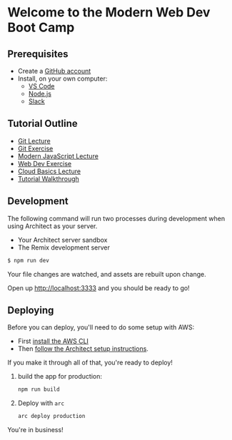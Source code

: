 # Welcome to the Modern Web Dev Boot Camp

## Prerequisites

- Create a [GitHub account](https://github.com)
- Install, on your own computer:
  - [VS Code](https://code.visualstudio.com/download)
  - [Node.js](https://nodejs.org/en/download)
  - [Slack](https://slack.com/downloads/)

## Tutorial Outline

- [Git Lecture](./syllabus/git-lecture.md)
- [Git Exercise](./syllabus/git-exercise.md)
- [Modern JavaScript Lecture](./syllabus/modern-javascript.md)
- [Web Dev Exercise](./syllabus/web-dev-exercise.md)
- [Cloud Basics Lecture](./syllabus/cloud-basics-lecture.md)
- [Tutorial Walkthrough](./syllabus/tutorial-walkthrough.md)

## Development

The following command will run two processes during development when using Architect as your server.

- Your Architect server sandbox
- The Remix development server

```sh
$ npm run dev
```

Your file changes are watched, and assets are rebuilt upon change.

Open up [http://localhost:3333](http://localhost:3333) and you should be ready to go!

## Deploying

Before you can deploy, you'll need to do some setup with AWS:

- First [install the AWS CLI](https://docs.aws.amazon.com/cli/latest/userguide/install-cliv2.html)
- Then [follow the Architect setup instructions](https://arc.codes/docs/en/guides/get-started/detailed-aws-setup).

If you make it through all of that, you're ready to deploy!

1. build the app for production:

   ```sh
   npm run build
   ```

2. Deploy with `arc`

   ```sh
   arc deploy production
   ```

You're in business!
